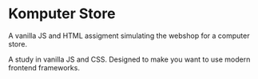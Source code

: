 # Komputer Store
A vanilla JS and HTML assigment simulating the webshop for a computer store.

A study in vanilla JS and CSS. Designed to make you want to use modern frontend frameworks.
